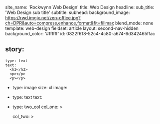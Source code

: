site_name: 'Rockwynn Web Design'
title: Web Design
headline:
sub_title: 'Web Design sub title'
subtitle:
subhead:
background_image: https://rwd.imgix.net/zen-office.jpg?ch=DPR&auto=compress,enhance,format&fit=fillmax
blend_mode: none
template: web-design
fieldset: article
layout: second-nav-hidden
background_color: '#ffffff'
id: 0822f618-52c4-4c80-a674-6d342465ffac

story:
  -
    type: text
    text:
      <h3</h3>
      <p></p>
      <p></p>
  -
      type: image
      size: xl
      image:
  -
    type: text
    text:
      <p></p>
  -
    type: two_col
    col_one: >

    col_two: >
